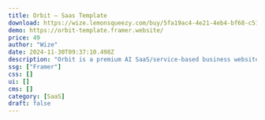 ```yaml
---
title: Orbit — Saas Template
download: https://wize.lemonsqueezy.com/buy/5fa19ac4-4e21-4eb4-bf68-c51e3f3821c9
demo: https://orbit-template.framer.website/
price: 49
author: "Wize"
date: 2024-11-30T09:37:10.498Z
description: "Orbit is a premium AI SaaS/service-based business website template built for Framer. It features 6 unique pages and more than enough sections to help you build your new AI business website."
ssg: ["Framer"]
css: []
ui: []
cms: []
category: [SaaS]
draft: false
---
```

